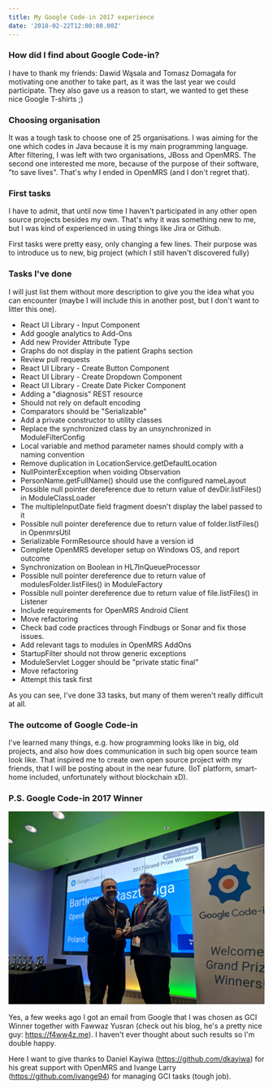 ```yaml
---
title: My Google Code-in 2017 experience
date: '2018-02-22T12:00:00.00Z'
---
```


### How did I find about Google Code-in?
I have to thank my friends: Dawid Wąsala and Tomasz Domagała for motivating one another to take part, as it was the last year we could participate. They also gave us a reason to start, we wanted to get these nice Google T-shirts ;)

### Choosing organisation
It was a tough task to choose one of 25 organisations. I was aiming for the one which codes in Java because it is my main programming language. After filtering, I was left with two organisations, JBoss and OpenMRS. The second one interested me more, because of the purpose of their software, "to save lives". That's why I ended in OpenMRS (and I don't regret that).

### First tasks
I have to admit, that until now time I haven't participated in any other open source projects besides my own. That's why it was something new to me, but I was kind of experienced in using things like Jira or Github.

First tasks were pretty easy, only changing a few lines. Their purpose was to introduce us to new, big project (which I still haven't discovered fully)

### Tasks I've done
I will just list them without more description to give you the idea what you can encounter (maybe I will include this in another post, but I don't want to litter this one).

* React UI Library - Input Component
* Add google analytics to Add-Ons
* Add new Provider Attribute Type
* Graphs do not display in the patient Graphs section
* Review pull requests
* React UI Library - Create Button Component
* React UI Library - Create Dropdown Component
* React UI Library - Create Date Picker Component
* Adding a "diagnosis" REST resource
* Should not rely on default encoding
* Comparators should be "Serializable"
* Add a private constructor to utility classes
* Replace the synchronized class by an unsynchronized in ModuleFilterConfig
* Local variable and method parameter names should comply with a naming convention
* Remove duplication in LocationService.getDefaultLocation
* NullPointerException when voiding Observation
* PersonName.getFullName() should use the configured nameLayout
* Possible null pointer dereference due to return value of devDir.listFiles() in ModuleClassLoader
* The multipleInputDate field fragment doesn't display the label passed to it
* Possible null pointer dereference due to return value of folder.listFiles() in OpenmrsUtil
* Serializable FormResource should have a version id
* Complete OpenMRS developer setup on Windows OS, and report outcome
* Synchronization on Boolean in HL7InQueueProcessor
* Possible null pointer dereference due to return value of modulesFolder.listFiles() in ModuleFactory
* Possible null pointer dereference due to return value of file.listFiles() in Listener
* Include requirements for OpenMRS Android Client
* Move refactoring
* Check bad code practices through Findbugs or Sonar and fix those issues.
* Add relevant tags to modules in OpenMRS AddOns
* StartupFilter should not throw generic exceptions
* ModuleServlet Logger should be "private static final"
* Move refactoring
* Attempt this task first

As you can see, I've done 33 tasks, but many of them weren't really difficult at all.

### The outcome of Google Code-in

I've learned many things, e.g. how programming looks like in big, old projects, and also how does communication in such big open source team look like.
That inspired me to create own open source project with my friends, that I will be posting about in the near future. (IoT platform, smart-home included, unfortunately without blockchain xD).

### P.S. Google Code-in 2017 Winner

![](Bartlomiej_with_Chris.jpg)


Yes, a few weeks ago I got an email from Google that I was chosen as GCI Winner together with Fawwaz Yusran (check out his blog, he's a pretty nice guy: <https://f4ww4z.me>). I haven't ever thought about such results so I'm double happy.

Here I want to give thanks to Daniel Kayiwa (<https://github.com/dkayiwa>) for his great support with OpenMRS and Ivange Larry (<https://github.com/ivange94>) for managing GCI tasks (tough job).

